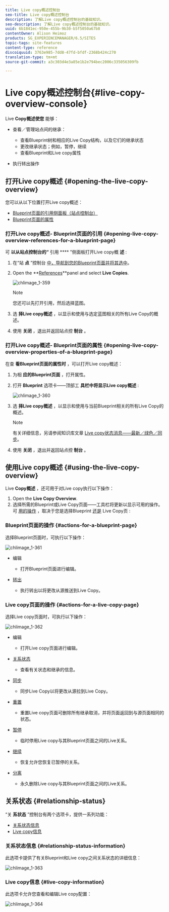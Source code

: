 ```yaml
---
title: Live copy概述控制台
seo-title: Live copy概述控制台
description: 了解Live copy概述控制台的基础知识。
seo-description: 了解Live copy概述控制台的基础知识。
uuid: 6b1841ec-950e-455b-9b30-b5f5050a67b8
contentOwner: Alison Heimoz
products: SG_EXPERIENCEMANAGER/6.5/SITES
topic-tags: site-features
content-type: reference
discoiquuid: 3763e985-7dd8-47fd-bfdf-2368b424c270
translation-type: tm+mt
source-git-commit: a3c303d4e3a85e1b2e794bec2006c335056309fb

---
```



# Live copy概述控制台{#live-copy-overview-console}

Live **Copy概述使您** 能够：

* 查看／管理站点间的继承：

   * 查看Blueprint树和相应的Live Copy结构，以及它们的继承状态
   * 更改继承状态；例如，暂停，继续
   * 查看Blueprint和Live copy属性

* 执行转出操作

## 打开Live copy概述 {#opening-the-live-copy-overview}

您可以从以下位置打开Live copy概述：

* [Blueprint页面的引用侧面板（站点控制台）](#opening-live-copy-overview-references-for-a-blueprint-page)
* [Blueprint页面的属性](#opening-live-copy-overview-properties-of-a-blueprint-page)

### 打开Live copy概述- Blueprint页面的引用 {#opening-live-copy-overview-references-for-a-blueprint-page}

可 **以从站点控制台的“** 引用 **** ”侧面板打开Live copy概 **述** :

1. 在“站 **点** ”控制台 [中，导航到您的Blueprint页面并将其选中](/help/sites-authoring/basic-handling.md#viewing-and-selecting-resources)。
1. Open the **[References](/help/sites-authoring/basic-handling.md#references)**panel and select **Live Copies**.

   ![chlimage_1-359](assets/chlimage_1-359.png)

   >[!NOTE]
   >
   >您还可以先打开引用，然后选择蓝图。

1. 选 **择Live copy概述** ，以显示和使用与选定蓝图相关的所有Live Copy的概述。
1. 使用 **关闭** ，退出并返回站点控 **制台** 。

### 打开Live copy概述- Blueprint页面的属性 {#opening-live-copy-overview-properties-of-a-blueprint-page}

在查 **看Blueprint页面的属性时** ，可以打开Live copy概述：

1. 为相 **应的Blueprint页面** ，打开属性。
1. 打开 **Blueprint** 选项卡——顶部工 **具栏中将显示Live copy概述** :

   ![chlimage_1-360](assets/chlimage_1-360.png)

1. 选 **择Live copy概述** ，以显示和使用与当前Blueprint相关的所有Live Copy的概述。

   >[!NOTE]
   >
   >有关详细信息，另请参阅知识库文章 [Live copy状态消息——最新／绿色／同步](https://helpx.adobe.com/experience-manager/kb/livecopy-status-message---up-to-date-green-in-sync.html)。

1. 使用 **关闭** ，退出并返回站点控 **制台** 。

## 使用Live copy概述 {#using-the-live-copy-overview}

Live **Copy概述** ，还可用于对Live copy执行以下操作：

1. Open the **Live Copy Overview**.
1. 选择所需的Blueprint或Live Copy页面——工具栏将更新以显示可用的操作。 可 [用的操作](/help/sites-administering/msm.md#terms-used) ，取决于您是选择Blueprint [还是](#actions-for-a-blueprint-page) Live Copy页 [](#actions-for-a-live-copy-page) :

### Blueprint页面的操作 {#actions-for-a-blueprint-page}

选择Blueprint页面时，可执行以下操作：

![chlimage_1-361](assets/chlimage_1-361.png)

* 编辑

   * 打开Blueprint页面进行编辑。

* [转出](/help/sites-administering/msm.md#rollout-and-synchronize)

   * 执行转出以将更改从源推送到Live Copy。

### Live copy页面的操作 {#actions-for-a-live-copy-page}

选择Live copy页面时，可执行以下操作：

![chlimage_1-362](assets/chlimage_1-362.png)

* 编辑

   * 打开Live copy页面进行编辑。

* [关系状态](#relationship-status)

   * 查看有关状态和继承的信息。

* [同步](/help/sites-administering/msm.md#rollout-and-synchronize)

   * 同步Live Copy以将更改从源拉到Live Copy。

* [重置](/help/sites-administering/msm-livecopy.md#resetting-a-live-copy-page)

   * 重置Live copy页面可删除所有继承取消，并将页面返回到与源页面相同的状态。

* [暂停](/help/sites-administering/msm.md#suspending-and-cancelling-inheritance-and-synchronization)

   * 临时停用Live copy与其Blueprint页面之间的Live关系。

* [继续](/help/sites-administering/msm-livecopy.md#resuming-inheritance-for-a-page)

   * 恢复允许您恢复已暂停的关系。

* [分离](/help/sites-administering/msm.md#detaching-a-live-copy)

   * 永久删除Live copy与其Blueprint页面之间的Live关系。

## 关系状态 {#relationship-status}

“关 **系状态** ”控制台有两个选项卡，提供一系列功能：

* [关系状态信息](#relationship-status-information)
* [Live copy信息](#live-copy-information)

### 关系状态信息 {#relationship-status-information}

此选项卡提供了有关Blueprint和Live copy之间关系状态的详细信息：

![chlimage_1-363](assets/chlimage_1-363.png)

### Live copy信息 {#live-copy-information}

此选项卡允许您查看和编辑Live copy配置：

![chlimage_1-364](assets/chlimage_1-364.png)

